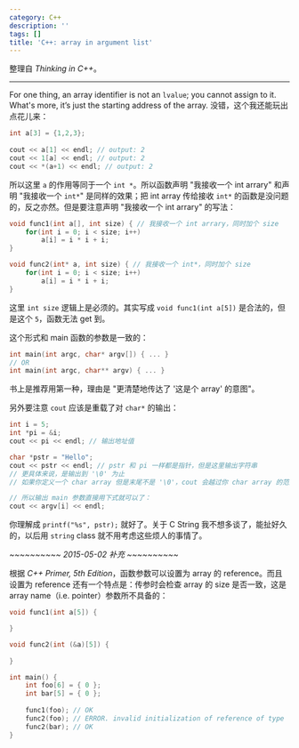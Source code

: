 ```yaml
---
category: C++
description: ''
tags: []
title: 'C++: array in argument list'
---
```


整理自 _Thinking in C++_。

-----

For one thing, an array identifier is not an `lvalue`; you cannot assign to it. What's more, it’s just the starting address of the array. 没错，这个我还能玩出点花儿来：

```cpp
int a[3] = {1,2,3};
	
cout << a[1] << endl; // output: 2
cout << 1[a] << endl; // output: 2
cout << *(a+1) << endl; // output: 2
```

所以这里 `a` 的作用等同于一个 `int *`。所以函数声明 "我接收一个 int arrary" 和声明 "我接收一个 `int*`" 是同样的效果；把 int array 传给接收 `int*` 的函数是没问题的，反之亦然。但是要注意声明 "我接收一个 int arrary" 的写法：

```cpp
void func1(int a[], int size) { // 我接收一个 int arrary，同时加个 size
	for(int i = 0; i < size; i++)
		a[i] = i * i + i;
}

void func2(int* a, int size) { // 我接收一个 int*，同时加个 size
	for(int i = 0; i < size; i++)
		a[i] = i * i + i;
}
```

这里 `int size` 逻辑上是必须的。其实写成 `void func1(int a[5])` 是合法的，但是这个 `5`，函数无法 get 到。

这个形式和 main 函数的参数是一致的：

```cpp
int main(int argc, char* argv[]) { ... }
// OR
int main(int argc, char** argv) { ... }
```

书上是推荐用第一种，理由是 "更清楚地传达了 '这是个 array' 的意图"。

另外要注意 `cout` 应该是重载了对 `char*` 的输出：

```cpp
int i = 5;
int *pi = &i;
cout << pi << endl; // 输出地址值

char *pstr = "Hello";
cout << pstr << endl; // pstr 和 pi 一样都是指针，但是这里输出字符串
// 更具体来说，是输出到 '\0' 为止
// 如果你定义一个 char array 但是末尾不是 '\0'，cout 会越过你 char array 的范围去找 '\0'

// 所以输出 main 参数直接用下式就可以了：
cout << argv[i] << endl;
```

你理解成 `printf("%s", pstr);` 就好了。关于 C String 我不想多谈了，能扯好久的，以后用 `string` class 就不用考虑这些烦人的事情了。

_~~~~~~~~~~ 2015-05-02 补充 ~~~~~~~~~~_

根据 _C++ Primer, 5th Edition_，函数参数可以设置为 array 的 reference。而且设置为 reference 还有一个特点是：传参时会检查 array 的 size 是否一致，这是 array name（i.e. pointer）参数所不具备的：

```cpp
void func1(int a[5]) { 

}

void func2(int (&a)[5]) {
	
}

int main() {
	int foo[6] = { 0 };
	int bar[5] = { 0 };
	
	func1(foo); // OK
	func2(foo); // ERROR. invalid initialization of reference of type 'int (&)[5]' from expression of type 'int [6]'
	func2(bar); // OK
}
```